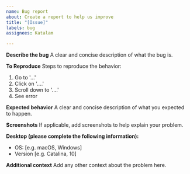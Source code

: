 ```yaml
---
name: Bug report
about: Create a report to help us improve
title: "[Issue]"
labels: bug
assignees: Katalam

---
```


**Describe the bug**
A clear and concise description of what the bug is.

**To Reproduce**
Steps to reproduce the behavior:
1. Go to '...'
2. Click on '....'
3. Scroll down to '....'
4. See error

**Expected behavior**
A clear and concise description of what you expected to happen.

**Screenshots**
If applicable, add screenshots to help explain your problem.

**Desktop (please complete the following information):**
 - OS: [e.g. macOS, Windows]
 - Version [e.g. Catalina, 10]

**Additional context**
Add any other context about the problem here.
